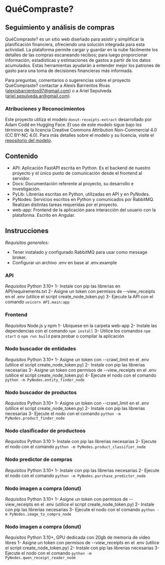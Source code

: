 # QuéCompraste?
## Seguimiento y análisis de compras

QuéCompraste? es un sitio web diseñado para asistir y simplificar la planificación financiera, ofreciendo una solución integrada para esta actividad. La plataforma permite cargar y guardar en la nube fácilmente los detalles de las compras escaneando recibos; para luego proporcionar información, estadísticas y estimaciones de gastos a partir de los datos acumulados. Estas herramientas ayudarán a entender mejor los patrones de gasto para una toma de decisiones financieras más informada.

Para preguntas, comentarios o sugerencias sobre el proyecto QuéCompraste? contactar a Alexis Barrientos Rivas (alexisbarrientos97@gmail.com) o a Ariel Sepulveda (ariel.sepulveda.ar@gmail.com).

### Atribuciones y Reconocimientos
Este proyecto utiliza el modelo `donut-receipts-extract` desarrollado por Adam Codd en Hugging Face. El uso de este modelo sigue bajo los términos de la licencia Creative Commons Attribution Non-Commercial 4.0 (CC BY-NC 4.0). Para más detalles sobre el modelo y su licencia, visite el [repositorio del modelo](https://huggingface.co/AdamCodd/donut-receipts-extract).

## Contenido
- API: Aplicación FastAPI escrita en Python. Es el backend de nuestro proyecto y el único punto de comunicación desde el frontend al servidor.
- Docs: Documentación referente al proyecto, su desarrollo e investigación.
- PyLib: Librerías escritas en Python, utilizadas en API y en PyNodes.
- PyNodes: Servicios escritos en Python y comunicados por RabbitMQ. Realizan distintas tareas requeridas por el proyecto.
- web-app: Frontend de la aplicación para interacción del usuario con la plataforma. Escrito en Angular.

## Instrucciones
*Requisitos generales:* 
- Tener instalado y configurado RabbitMQ para usar como message broker.
- Configurar un archivo .env en base al .env.example

### API
*Requisitos* Python 3.10+
1- Instale con pip las librerias en API/requirements.txt
2- Asigne un token con permisos de --view_receipts en el .env (utilice el script create_node_token.py)
3- Ejecute la API con el comando ```uvicorn API.main:app```

### Frontend
*Requisitos* Node.js y npm
1- Ubíquese en la carpeta web-app
2- Instale las dependencias con el comando ```npm install```
3- Utilice los comandos ```npm start``` o ```npm run build``` para probar o compilar la aplicación

### Nodo buscador de entidades
*Requisitos* Python 3.10+
1- Asigne un token con --crawl_limit en el .env (utilice el script create_node_token.py)
2- Instale con pip las librerias necesarias
3- Asigne un token con permisos de --view_receipts en el .env (utilice el script create_node_token.py)
4- Ejecute el nodo con el comando ```python -m PyNodes.entity_finder_node```

### Nodo buscador de productos
*Requisitos* Python 3.10+
1- Asigne un token con --crawl_limit en el .env (utilice el script create_node_token.py)
2- Instale con pip las librerias necesarias
3- Ejecute el nodo con el comando ```python -m PyNodes.product_finder_node```

### Nodo clasificador de productoos
*Requisitos* Python 3.10
1- Instale con pip las librerias necesarias
2- Ejecute el nodo con el comando ```python -m PyNodes.product_classifier_node```

### Nodo predictor de compras
*Requisitos* Python 3.10+
1- Instale con pip las librerias necesarias
2- Ejecute el nodo con el comando ```python -m PyNodes.purchase_predictor_node```

### Nodo imagen a compra (donut)
*Requisitos* Python 3.10+
1- Asigne un token con permisos de --view_receipts en el .env (utilice el script create_node_token.py)
2- Instale con pip las librerias necesarias
3- Ejecute el nodo con el comando  ```python -m PyNodes.image_to_compra_node```

### Nodo imagen a compra (donut)
*Requisitos* Python 3.10+, GPU dedicada con 20gb de memoria de video libres
1- Asigne un token con permisos de --view_receipts en el .env (utilice el script create_node_token.py)
2- Instale con pip las librerias necesarias
3- Ejecute el nodo con el comando ```python -m PyNodes.qwen_receipt_reader_node```